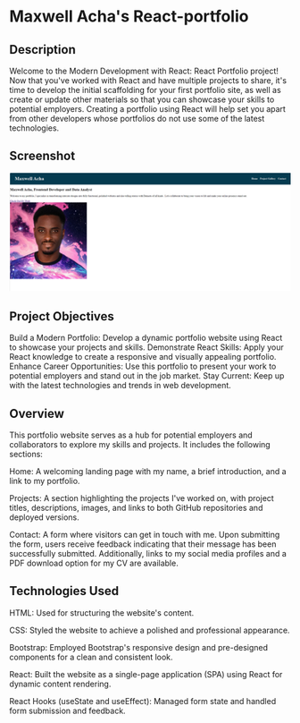 # Maxwell Acha's React-portfolio


## Description
Welcome to the Modern Development with React: React Portfolio project! Now that you've worked with React and have multiple projects to share, it's time to develop the initial scaffolding for your first portfolio site, as well as create or update other materials so that you can showcase your skills to potential employers. Creating a portfolio using React will help set you apart from other developers whose portfolios do not use some of the latest technologies.

## Screenshot

![](maxwell-portfolio.png)


## Project Objectives
Build a Modern Portfolio: Develop a dynamic portfolio website using React to showcase your projects and skills.
Demonstrate React Skills: Apply your React knowledge to create a responsive and visually appealing portfolio.
Enhance Career Opportunities: Use this portfolio to present your work to potential employers and stand out in the job market.
Stay Current: Keep up with the latest technologies and trends in web development.


## Overview
This portfolio website serves as a hub for potential employers and collaborators to explore my skills and projects. It includes the following sections:

Home: A welcoming landing page with my name, a brief introduction, and a link to my portfolio.

Projects: A section highlighting the projects I've worked on, with project titles, descriptions, images, and links to both GitHub repositories and deployed versions.

Contact: A form where visitors can get in touch with me. Upon submitting the form, users receive feedback indicating that their message has been successfully submitted. Additionally, links to my social media profiles and a PDF download option for my CV are available.


## Technologies Used
HTML: Used for structuring the website's content.

CSS: Styled the website to achieve a polished and professional appearance.

Bootstrap: Employed Bootstrap's responsive design and pre-designed components for a clean and consistent look.

React: Built the website as a single-page application (SPA) using React for dynamic content rendering.

React Hooks (useState and useEffect): Managed form state and handled form submission and feedback.
